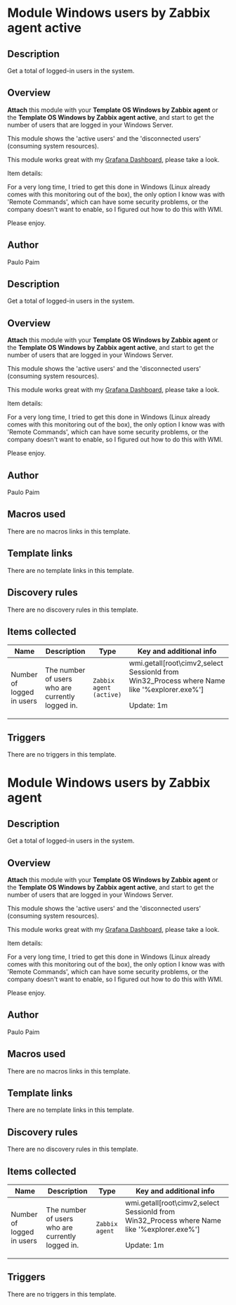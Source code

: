 # Module Windows users by Zabbix agent active

## Description

Get a total of logged-in users in the system.

## Overview

**Attach** this module with your **Template OS Windows by Zabbix agent** or the **Template OS Windows by Zabbix agent active**, and start to get the number of users that are logged in your Windows Server.


This module shows the 'active users' and the 'disconnected users' (consuming system resources).


 


This module works great with my [Grafana Dashboard](https://grafana.com/grafana/dashboards/5363), please take a look.


 


Item details:


 


For a very long time, I tried to get this done in Windows (Linux already comes with this monitoring out of the box), the only option I know was with 'Remote Commands', which can have some security problems, or the company doesn't want to enable, so I figured out how to do this with WMI.


 


Please enjoy.



## Author

Paulo Paim

## Description

Get a total of logged-in users in the system.

## Overview

**Attach** this module with your **Template OS Windows by Zabbix agent** or the **Template OS Windows by Zabbix agent active**, and start to get the number of users that are logged in your Windows Server.


This module shows the 'active users' and the 'disconnected users' (consuming system resources).


 


This module works great with my [Grafana Dashboard](https://grafana.com/grafana/dashboards/5363), please take a look.


 


Item details:


 


For a very long time, I tried to get this done in Windows (Linux already comes with this monitoring out of the box), the only option I know was with 'Remote Commands', which can have some security problems, or the company doesn't want to enable, so I figured out how to do this with WMI.


 


Please enjoy.



## Author

Paulo Paim

## Macros used

There are no macros links in this template.

## Template links

There are no template links in this template.

## Discovery rules

There are no discovery rules in this template.

## Items collected

|Name|Description|Type|Key and additional info|
|----|-----------|----|----|
|Number of logged in users|<p>The number of users who are currently logged in.</p>|`Zabbix agent (active)`|wmi.getall[root\cimv2,select SessionId from Win32_Process where Name like '%explorer.exe%']<p>Update: 1m</p>|
## Triggers

There are no triggers in this template.

# Module Windows users by Zabbix agent

## Description

Get a total of logged-in users in the system.

## Overview

**Attach** this module with your **Template OS Windows by Zabbix agent** or the **Template OS Windows by Zabbix agent active**, and start to get the number of users that are logged in your Windows Server.


This module shows the 'active users' and the 'disconnected users' (consuming system resources).


 


This module works great with my [Grafana Dashboard](https://grafana.com/grafana/dashboards/5363), please take a look.


 


Item details:


 


For a very long time, I tried to get this done in Windows (Linux already comes with this monitoring out of the box), the only option I know was with 'Remote Commands', which can have some security problems, or the company doesn't want to enable, so I figured out how to do this with WMI.


 


Please enjoy.



## Author

Paulo Paim

## Macros used

There are no macros links in this template.

## Template links

There are no template links in this template.

## Discovery rules

There are no discovery rules in this template.

## Items collected

|Name|Description|Type|Key and additional info|
|----|-----------|----|----|
|Number of logged in users|<p>The number of users who are currently logged in.</p>|`Zabbix agent`|wmi.getall[root\cimv2,select SessionId from Win32_Process where Name like '%explorer.exe%']<p>Update: 1m</p>|
## Triggers

There are no triggers in this template.

